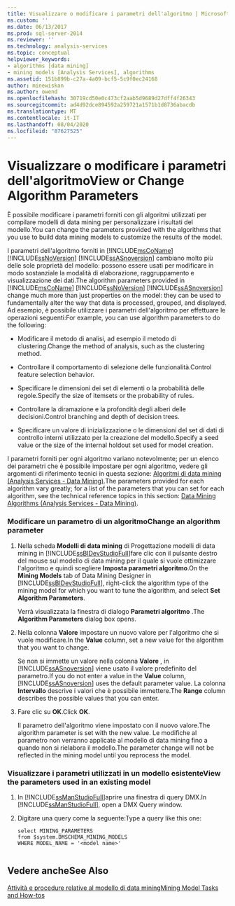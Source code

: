 ```yaml
---
title: Visualizzare o modificare i parametri dell'algoritmo | Microsoft Docs
ms.custom: ''
ms.date: 06/13/2017
ms.prod: sql-server-2014
ms.reviewer: ''
ms.technology: analysis-services
ms.topic: conceptual
helpviewer_keywords:
- algorithms [data mining]
- mining models [Analysis Services], algorithms
ms.assetid: 151b899b-c27a-4a09-bcf5-5c9f0ec24168
author: minewiskan
ms.author: owend
ms.openlocfilehash: 30719cd50e0c473cf2aab5d9689d27dff4f26343
ms.sourcegitcommit: ad4d92dce894592a259721a1571b1d8736abacdb
ms.translationtype: MT
ms.contentlocale: it-IT
ms.lasthandoff: 08/04/2020
ms.locfileid: "87627525"
---
```

# <a name="view-or-change-algorithm-parameters"></a><span data-ttu-id="65e71-102">Visualizzare o modificare i parametri dell'algoritmo</span><span class="sxs-lookup"><span data-stu-id="65e71-102">View or Change Algorithm Parameters</span></span>
  <span data-ttu-id="65e71-103">È possibile modificare i parametri forniti con gli algoritmi utilizzati per compilare modelli di data mining per personalizzare i risultati del modello.</span><span class="sxs-lookup"><span data-stu-id="65e71-103">You can change the parameters provided with the algorithms that you use to build data mining models to customize the results of the model.</span></span>  
  
 <span data-ttu-id="65e71-104">I parametri dell'algoritmo forniti in [!INCLUDE[msCoName](../../includes/msconame-md.md)] [!INCLUDE[ssNoVersion](../../includes/ssnoversion-md.md)] [!INCLUDE[ssASnoversion](../../includes/ssasnoversion-md.md)] cambiano molto più delle sole proprietà del modello: possono essere usati per modificare in modo sostanziale la modalità di elaborazione, raggruppamento e visualizzazione dei dati.</span><span class="sxs-lookup"><span data-stu-id="65e71-104">The algorithm parameters provided in [!INCLUDE[msCoName](../../includes/msconame-md.md)] [!INCLUDE[ssNoVersion](../../includes/ssnoversion-md.md)] [!INCLUDE[ssASnoversion](../../includes/ssasnoversion-md.md)] change much more than just properties on the model: they can be used to fundamentally alter the way that data is processed, grouped, and displayed.</span></span> <span data-ttu-id="65e71-105">Ad esempio, è possibile utilizzare i parametri dell'algoritmo per effettuare le operazioni seguenti:</span><span class="sxs-lookup"><span data-stu-id="65e71-105">For example, you can use algorithm parameters to do the following:</span></span>  
  
-   <span data-ttu-id="65e71-106">Modificare il metodo di analisi, ad esempio il metodo di clustering.</span><span class="sxs-lookup"><span data-stu-id="65e71-106">Change the method of analysis, such as the clustering method.</span></span>  
  
-   <span data-ttu-id="65e71-107">Controllare il comportamento di selezione delle funzionalità.</span><span class="sxs-lookup"><span data-stu-id="65e71-107">Control feature selection behavior.</span></span>  
  
-   <span data-ttu-id="65e71-108">Specificare le dimensioni dei set di elementi o la probabilità delle regole.</span><span class="sxs-lookup"><span data-stu-id="65e71-108">Specify the size of itemsets or the probability of rules.</span></span>  
  
-   <span data-ttu-id="65e71-109">Controllare la diramazione e la profondità degli alberi delle decisioni.</span><span class="sxs-lookup"><span data-stu-id="65e71-109">Control branching and depth of decision trees.</span></span>  
  
-   <span data-ttu-id="65e71-110">Specificare un valore di inizializzazione o le dimensioni del set di dati di controllo interni utilizzato per la creazione del modello.</span><span class="sxs-lookup"><span data-stu-id="65e71-110">Specify a seed value or the size of the internal holdout set used for model creation.</span></span>  
  
 <span data-ttu-id="65e71-111">I parametri forniti per ogni algoritmo variano notevolmente; per un elenco dei parametri che è possibile impostare per ogni algoritmo, vedere gli argomenti di riferimento tecnici in questa sezione: [Algoritmi di data mining &#40;Analysis Services - Data Mining&#41;](data-mining-algorithms-analysis-services-data-mining.md).</span><span class="sxs-lookup"><span data-stu-id="65e71-111">The parameters provided for each algorithm vary greatly; for a list of the parameters that you can set for each algorithm, see the technical reference topics in this section: [Data Mining Algorithms &#40;Analysis Services - Data Mining&#41;](data-mining-algorithms-analysis-services-data-mining.md).</span></span>  
  
### <a name="change-an-algorithm-parameter"></a><span data-ttu-id="65e71-112">Modificare un parametro di un algoritmo</span><span class="sxs-lookup"><span data-stu-id="65e71-112">Change an algorithm parameter</span></span>  
  
1.  <span data-ttu-id="65e71-113">Nella scheda **Modelli di data mining** di Progettazione modelli di data mining in [!INCLUDE[ssBIDevStudioFull](../../includes/ssbidevstudiofull-md.md)]fare clic con il pulsante destro del mouse sul modello di data mining per il quale si vuole ottimizzare l'algoritmo e quindi scegliere **Imposta parametri algoritmo**.</span><span class="sxs-lookup"><span data-stu-id="65e71-113">On the **Mining Models** tab of Data Mining Designer in [!INCLUDE[ssBIDevStudioFull](../../includes/ssbidevstudiofull-md.md)], right-click the algorithm type of the mining model for which you want to tune the algorithm, and select **Set Algorithm Parameters**.</span></span>  
  
     <span data-ttu-id="65e71-114">Verrà visualizzata la finestra di dialogo **Parametri algoritmo** .</span><span class="sxs-lookup"><span data-stu-id="65e71-114">The **Algorithm Parameters** dialog box opens.</span></span>  
  
2.  <span data-ttu-id="65e71-115">Nella colonna **Valore** impostare un nuovo valore per l'algoritmo che si vuole modificare.</span><span class="sxs-lookup"><span data-stu-id="65e71-115">In the **Value** column, set a new value for the algorithm that you want to change.</span></span>  
  
     <span data-ttu-id="65e71-116">Se non si immette un valore nella colonna **Valore** , in [!INCLUDE[ssASnoversion](../../includes/ssasnoversion-md.md)] viene usato il valore predefinito del parametro.</span><span class="sxs-lookup"><span data-stu-id="65e71-116">If you do not enter a value in the **Value** column, [!INCLUDE[ssASnoversion](../../includes/ssasnoversion-md.md)] uses the default parameter value.</span></span> <span data-ttu-id="65e71-117">La colonna **Intervallo** descrive i valori che è possibile immettere.</span><span class="sxs-lookup"><span data-stu-id="65e71-117">The **Range** column describes the possible values that you can enter.</span></span>  
  
3.  <span data-ttu-id="65e71-118">Fare clic su **OK**.</span><span class="sxs-lookup"><span data-stu-id="65e71-118">Click **OK**.</span></span>  
  
     <span data-ttu-id="65e71-119">Il parametro dell'algoritmo viene impostato con il nuovo valore.</span><span class="sxs-lookup"><span data-stu-id="65e71-119">The algorithm parameter is set with the new value.</span></span> <span data-ttu-id="65e71-120">Le modifiche al parametro non verranno applicate al modello di data mining fino a quando non si rielabora il modello.</span><span class="sxs-lookup"><span data-stu-id="65e71-120">The parameter change will not be reflected in the mining model until you reprocess the model.</span></span>  
  
### <a name="view-the-parameters-used-in-an-existing-model"></a><span data-ttu-id="65e71-121">Visualizzare i parametri utilizzati in un modello esistente</span><span class="sxs-lookup"><span data-stu-id="65e71-121">View the parameters used in an existing model</span></span>  
  
1.  <span data-ttu-id="65e71-122">In [!INCLUDE[ssManStudioFull](../../includes/ssmanstudiofull-md.md)]aprire una finestra di query DMX.</span><span class="sxs-lookup"><span data-stu-id="65e71-122">In [!INCLUDE[ssManStudioFull](../../includes/ssmanstudiofull-md.md)], open a DMX Query window.</span></span>  
  
2.  <span data-ttu-id="65e71-123">Digitare una query come la seguente:</span><span class="sxs-lookup"><span data-stu-id="65e71-123">Type a query like this one:</span></span>  
  
    ```  
    select MINING_PARAMETERS   
    from $system.DMSCHEMA_MINING_MODELS  
    WHERE MODEL_NAME = '<model name>'  
  
    ```  
  
## <a name="see-also"></a><span data-ttu-id="65e71-124">Vedere anche</span><span class="sxs-lookup"><span data-stu-id="65e71-124">See Also</span></span>  
 [<span data-ttu-id="65e71-125">Attività e procedure relative al modello di data mining</span><span class="sxs-lookup"><span data-stu-id="65e71-125">Mining Model Tasks and How-tos</span></span>](mining-model-tasks-and-how-tos.md)  
  
  
